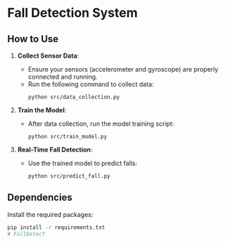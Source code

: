 # Fall Detection System

## How to Use

1. **Collect Sensor Data**: 
   - Ensure your sensors (accelerometer and gyroscope) are properly connected and running.
   - Run the following command to collect data:
     ```
     python src/data_collection.py
     ```

2. **Train the Model**:
   - After data collection, run the model training script:
     ```
     python src/train_model.py
     ```

3. **Real-Time Fall Detection**:
   - Use the trained model to predict falls:
     ```
     python src/predict_fall.py
     ```

## Dependencies
Install the required packages:
```bash
pip install -r requirements.txt
#   F a l l D e t e c t  
 